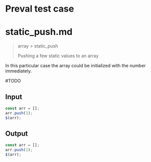# Preval test case

# static_push.md

> array > static_push
>
> Pushing a few static values to an array

In this particular case the array could be initialized with the number immediately.

#TODO

## Input

`````js filename=intro
const arr = [];
arr.push(1);
$(arr);
`````

## Output

`````js filename=intro
const arr = [];
arr.push(1);
$(arr);
`````
